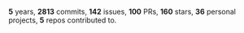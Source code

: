 **5** years, **2813** commits, **142** issues, **100** PRs, **160** stars, **36** personal projects, **5** repos contributed to.

